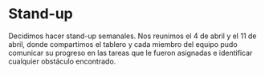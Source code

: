 # Stand-up 

Decidimos hacer stand-up semanales.
Nos reunimos el 4 de abril y el 11 de abril, donde compartimos el tablero y cada miembro del equipo pudo comunicar su progreso en las tareas que le fueron asignadas e identificar cualquier obstáculo encontrado. 

